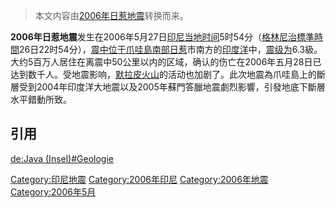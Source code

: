 > 本文内容由[2006年日惹地震](https://zh.wikipedia.org/wiki/2006年日惹地震)转换而来。


**2006年日惹地震**发生在2006年5月27日[印尼当地时间](https://zh.wikipedia.org/wiki/印尼 "wikilink")5时54分（[格林尼治標準時間](../Page/格林尼治標準時間.md "wikilink")26日22时54分），[震中位于](../Page/地震.md "wikilink")[爪哇島南部](https://zh.wikipedia.org/wiki/爪哇島 "wikilink")[日惹](../Page/日惹.md "wikilink")市南方的[印度洋](../Page/印度洋.md "wikilink")中，[震级为](https://zh.wikipedia.org/wiki/里氏地震规模地震震级 "wikilink")6.3級。大约5百万人居住在离震中50公里以内的区域，确认的伤亡在2006年五月28日已达到数千人。受地震影响，[默拉皮火山](../Page/默拉皮火山.md "wikilink")的活动也加剧了。此次地震為爪哇島上的斷層受到2004年印度洋大地震以及2005年蘇門答臘地震劇烈影響，引發地底下斷層水平錯動所致。

## 引用

[de:Java (Insel)\#Geologie](https://zh.wikipedia.org/wiki/de:Java_\(Insel\)#Geologie "wikilink")

[Category:印尼地震](https://zh.wikipedia.org/wiki/Category:印尼地震 "wikilink") [Category:2006年印尼](https://zh.wikipedia.org/wiki/Category:2006年印尼 "wikilink") [Category:2006年地震](https://zh.wikipedia.org/wiki/Category:2006年地震 "wikilink") [Category:2006年5月](https://zh.wikipedia.org/wiki/Category:2006年5月 "wikilink")